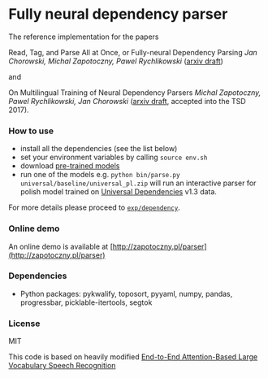 # Fully neural dependency parser

The reference implementation for the papers

Read, Tag, and Parse All at Once, or Fully-neural Dependency Parsing
_Jan Chorowski, Michal Zapotoczny, Pawel Rychlikowski_
([arxiv draft](https://arxiv.org/abs/1609.03441))

and

On Multilingual Training of Neural Dependency Parsers
_Michal Zapotoczny, Pawel Rychlikowski, Jan Chorowski_
([arxiv draft](http://arxiv.org/abs/1705.10209), accepted into the TSD 2017).

### How to use

- install all the dependencies (see the list below)
- set your environment variables by calling `source env.sh`
- download [pre-trained models](http://goo.gl/H6UQdo)
- run one of the models e.g. `python bin/parse.py universal/baseline/universal_pl.zip` will
run an interactive parser for polish model trained on [Universal Dependencies](http://universaldependencies.org/)
v1.3 data.

For more details please proceed to [`exp/dependency`](exp/dependency/README.md).
### Online demo

An online demo is available at [http://zapotoczny.pl/parser](http://zapotoczny.pl/parser)

### Dependencies

- Python packages: pykwalify, toposort, pyyaml, numpy, pandas, progressbar, picklable-itertools, segtok

### License

MIT

This code is based on heavily modified [End-to-End Attention-Based Large Vocabulary Speech Recognition](https://github.com/rizar/attention-lvcsr)
